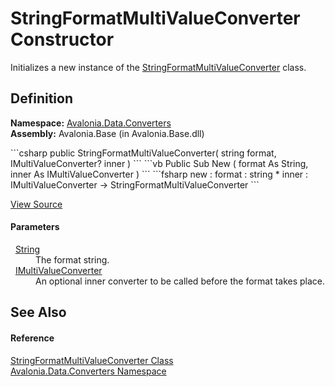 # StringFormatMultiValueConverter Constructor


Initializes a new instance of the <a href="T_Avalonia_Data_Converters_StringFormatMultiValueConverter">StringFormatMultiValueConverter</a> class.



## Definition
**Namespace:** <a href="N_Avalonia_Data_Converters">Avalonia.Data.Converters</a>  
**Assembly:** Avalonia.Base (in Avalonia.Base.dll)

<Tabs groupId="api-code-preview">
<TabItem value="csharp" label="C#">
```csharp
public StringFormatMultiValueConverter(
	string format,
	IMultiValueConverter? inner
)
```
</TabItem>
<TabItem value="vb" label="VB">
```vb
Public Sub New ( 
	format As String,
	inner As IMultiValueConverter
)
```
</TabItem>
<TabItem value="fsharp" label="F#">
```fsharp
new : 
        format : string * 
        inner : IMultiValueConverter -> StringFormatMultiValueConverter
```
</TabItem>
</Tabs>



<a href="https://github.com/AvaloniaUI/Avalonia/tree/master/src/Avalonia.Base/Data/Converters/StringFormatMultiValueConverter.cs#L20" title="View the source code">View Source</a>



#### Parameters
<dl><dt>  <a href="https://learn.microsoft.com/dotnet/api/system.string" target="_blank" rel="noopener noreferrer">String</a></dt><dd>The format string.</dd><dt>  <a href="T_Avalonia_Data_Converters_IMultiValueConverter">IMultiValueConverter</a></dt><dd>An optional inner converter to be called before the format takes place.</dd></dl>

## See Also


#### Reference
<a href="T_Avalonia_Data_Converters_StringFormatMultiValueConverter">StringFormatMultiValueConverter Class</a>  
<a href="N_Avalonia_Data_Converters">Avalonia.Data.Converters Namespace</a>  

